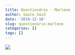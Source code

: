 ```yaml
---
title: Questionário - Marlene
author: Saulo Said
date: '2019-12-10'
slug: questionário-marlene
categories: []
tags: []
---
```


<div class="tableauPlaceholder" id="viz1575998155063" style="position: relative">

<noscript>[![ ](https://public.tableau.com/static/images/JG/JG6JQWF2H/1_rss.png)](#)</noscript>

<object class="tableauViz" style="display:none;"><param name="host_url" value="https%3A%2F%2Fpublic.tableau.com%2F"> <param name="embed_code_version" value="3"> <param name="path" value="shared/JG6JQWF2H"> <param name="toolbar" value="yes"><param name="static_image" value="https://public.tableau.com/static/images/JG/JG6JQWF2H/1.png"> <param name="animate_transition" value="yes"><param name="display_static_image" value="yes"><param name="display_spinner" value="yes"><param name="display_overlay" value="yes"><param name="display_count" value="yes"><param name="filter" value="publish=yes"></object></div>

<script type="text/javascript">var divElement = document.getElementById('viz1575998155063'); var vizElement = divElement.getElementsByTagName('object')[0]; if ( divElement.offsetWidth > 800 ) { vizElement.style.width='1200px';vizElement.style.height='927px';} else if ( divElement.offsetWidth > 500 ) { vizElement.style.width='1200px';vizElement.style.height='927px';} else { vizElement.style.width='100%';vizElement.style.height='3127px';} var scriptElement = document.createElement('script'); scriptElement.src = 'https://public.tableau.com/javascripts/api/viz_v1.js'; vizElement.parentNode.insertBefore(scriptElement, vizElement);</script>